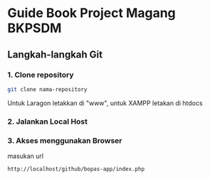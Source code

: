 # Guide Book Project Magang BKPSDM

## **Langkah-langkah Git**

### 1. **Clone repository**
```bash
git clone nama-repository
```
Untuk Laragon letakkan di "www", untuk XAMPP letakan di htdocs

### 2. **Jalankan Local Host**

### 3. **Akses menggunakan Browser**
masukan url
```bash
http://localhost/github/bopas-app/index.php
```
